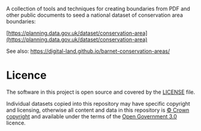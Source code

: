 A collection of tools and techniques for creating boundaries from PDF and other public documents to seed a national dataset of conservation area boundaries:

[https://planning.data.gov.uk/dataset/conservation-area](https://planning.data.gov.uk/dataset/conservation-area)

See also: https://digital-land.github.io/barnet-conservation-areas/

# Licence

The software in this project is open source and covered by the [LICENSE](LICENSE) file.

Individual datasets copied into this repository may have specific copyright and licensing, otherwise all content and data in this repository is
[© Crown copyright](http://www.nationalarchives.gov.uk/information-management/re-using-public-sector-information/copyright-and-re-use/crown-copyright/)
and available under the terms of the [Open Government 3.0](https://www.nationalarchives.gov.uk/doc/open-government-licence/version/3/) licence.
